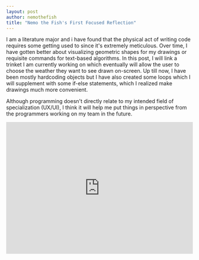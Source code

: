 ```yaml
---
layout: post
author: nemothefish
title: "Nemo the Fish's First Focused Reflection"
---
```

I am a literature major and i have found that the physical act of writing code requires some getting used to since it's extremely meticulous. Over time, I have gotten 
better about visualizing geometric shapes for my drawings or requisite commands for text-based algorithms. In this post, I will link a trinket I am currently working on
which eventually will allow the user to choose the weather they want to see drawn on-screen. Up till now, I have been mostly hardcoding objects but I have also created
some loops which I will supplement with some if-else statements, which I realized make drawings much more convenient. 

Although programming doesn't directly relate to my intended field of specialization (UX/UI), I think it will help me put things in perspective from the programmers
working on my team in the future.

<iframe src="https://trinket.io/embed/python/dd1f86a429" width="100%" height="356" frameborder="0" marginwidth="0" marginheight="0" allowfullscreen></iframe>
